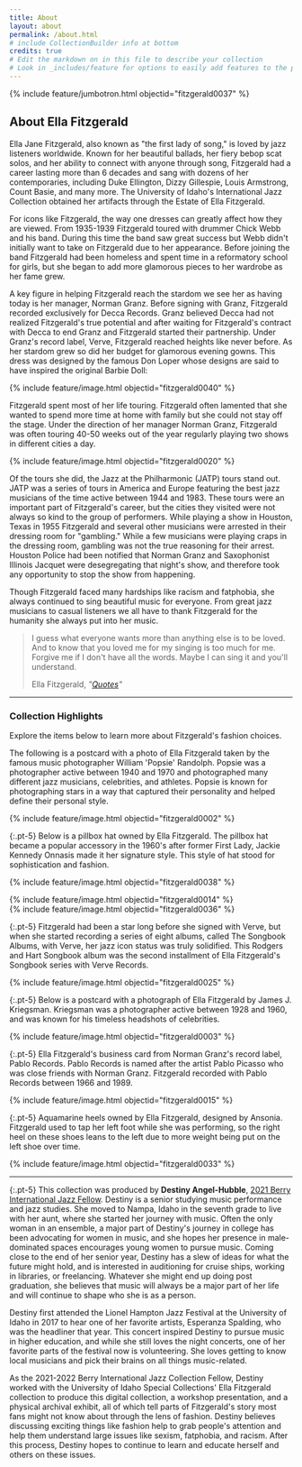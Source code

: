 ```yaml
---
title: About
layout: about
permalink: /about.html
# include CollectionBuilder info at bottom
credits: true
# Edit the markdown on in this file to describe your collection
# Look in _includes/feature for options to easily add features to the page
---
```


{% include feature/jumbotron.html objectid="fitzgerald0037" %} 

## About Ella Fitzgerald

Ella Jane Fitzgerald, also known as "the first lady of song," is loved by jazz listeners worldwide. Known for her beautiful ballads, her fiery bebop scat solos, and her ability to connect with anyone through song, Fitzgerald had a career lasting more than 6 decades and sang with dozens of her contemporaries, including Duke Ellington, Dizzy Gillespie, Louis Armstrong, Count Basie, and many more. The University of Idaho's International Jazz Collection obtained her artifacts through the Estate of Ella Fitzgerald. 

For icons like Fitzgerald, the way one dresses can greatly affect how they are viewed. From 1935-1939 Fitzgerald toured with drummer Chick Webb and his band. During this time the band saw great success but Webb didn't initially want to take on Fitzgerald due to her appearance. Before joining the band Fitzgerald had been homeless and spent time in a reformatory school for girls, but she began to add more glamorous pieces to her wardrobe as her fame grew. 

A key figure in helping Fitzgerald reach the stardom we see her as having today is her manager, Norman Granz. Before signing with Granz, Fitzgerald recorded exclusively for Decca Records. Granz believed Decca had not realized Fitzgerald's true potential and after waiting for Fitzgerald's contract with Decca to end Granz and Fitzgerald started their partnership. Under Granz's record label, Verve, Fitzgerald reached heights like never before. As her stardom grew so did her budget for glamorous evening gowns. This dress was designed by the famous Don Loper whose designs are said to have inspired the original Barbie Doll: 

{% include feature/image.html objectid="fitzgerald0040" %}

Fitzgerald spent most of her life touring. Fitzgerald often lamented that she wanted to spend more time at home with family but she could not stay off the stage. Under the direction of her manager Norman Granz, Fitzgerald was often touring 40-50 weeks out of the year regularly playing two shows in different cities a day. 

{% include feature/image.html objectid="fitzgerald0020" %}

Of the tours she did, the Jazz at the Philharmonic (JATP) tours stand out. JATP was a series of tours in America and Europe featuring the best jazz musicians of the time active between 1944 and 1983. These tours were an important part of Fitzgerald's career, but the cities they visited were not always so kind to the group of performers. While playing a show in Houston, Texas in 1955 Fitzgerald and several other musicians were arrested in their dressing room for "gambling." While a few musicians were playing craps in the dressing room, gambling was not the true reasoning for their arrest. Houston Police had been notified that Norman Granz and Saxophonist Illinois Jacquet were desegregating that night's show, and therefore took any opportunity to stop the show from happening. 

Though Fitzgerald faced many hardships like racism and fatphobia, she always continued to sing beautiful music for everyone. From great jazz musicians to casual listeners we all have to thank Fitzgerald for the humanity she always put into her music. 

<blockquote class="blockquote pt-3 pb-5">
  <p class="mb-0">I guess what everyone wants more than anything else is to be loved. And to know that you loved me for my singing is too much for me. Forgive me if I don't have all the words. Maybe I can sing it and you'll understand.</p>
  <footer class="blockquote-footer text-right">Ella Fitzgerald, <cite title="Source Title">"<a href="http://www.ellafitzgerald.com/about/quotes" target="_blank" rel="noopener">Quotes</a>"</cite></footer>
</blockquote>

---

### Collection Highlights

Explore the items below to learn more about Fitzgerald's fashion choices.

The following is a postcard with a photo of Ella Fitzgerald taken by the famous music photographer William 'Popsie' Randolph. 
Popsie was a photographer active between 1940 and 1970 and photographed many different jazz musicians, celebrities, and athletes. 
Popsie is known for photographing stars in a way that captured their personality and helped define their personal style.

{% include feature/image.html objectid="fitzgerald0002" %}

{:.pt-5}
Below is a pillbox hat owned by Ella Fitzgerald. 
The pillbox hat became a popular accessory in the 1960's after former First Lady, Jackie Kennedy Onnasis made it her signature style. 
This style of hat stood for sophistication and fashion.

{% include feature/image.html objectid="fitzgerald0038" %}

<div class="row pt-5">
<div class="col-md-6">
{% include feature/image.html objectid="fitzgerald0014" %}
</div>
<div class="col-md-6">
{% include feature/image.html objectid="fitzgerald0036" %}
</div>
</div>

{:.pt-5}
Fitzgerald had been a star long before she signed with Verve, but when she started recording a series of eight albums, called The Songbook Albums, with Verve, her jazz icon status was truly solidified.
This Rodgers and Hart Songbook album was the second installment of Ella Fitzgerald's Songbook series with Verve Records.

{% include feature/image.html objectid="fitzgerald0025" %}

{:.pt-5}
Below is a postcard with a photograph of Ella Fitzgerald by James J. Kriegsman. 
Kriegsman was a photographer active between 1928 and 1960, and was known for his timeless headshots of celebrities.

{% include feature/image.html objectid="fitzgerald0003" %}

{:.pt-5}
Ella Fitzgerald's business card from Norman Granz's record label, Pablo Records. 
Pablo Records is named after the artist Pablo Picasso who was close friends with Norman Granz. 
Fitzgerald recorded with Pablo Records between 1966 and 1989.

{% include feature/image.html objectid="fitzgerald0015" %}

{:.pt-5}
Aquamarine heels owned by Ella Fitzgerald, designed by Ansonia. 
Fitzgerald used to tap her left foot while she was performing, so the right heel on these shoes leans to the left due to more weight being put on the left shoe over time.

{% include feature/image.html objectid="fitzgerald0033" %}

---

{:.pt-5}
This collection was produced by **Destiny Angel-Hubble**, [2021 Berry International Jazz Fellow](https://www.lib.uidaho.edu/special-collections/berry-ijc-fellowship.html). Destiny is a senior studying music performance and jazz studies. She moved to Nampa, Idaho in the seventh grade to live with her aunt, where she started her journey with music. Often the only woman in an ensemble, a major part of Destiny's journey in college has been advocating for women in music, and she hopes her presence in male-dominated spaces encourages young women to pursue music. Coming close to the end of her senior year, Destiny has a slew of ideas for what the future might hold, and is interested in auditioning for cruise ships, working in libraries, or freelancing. Whatever she might end up doing post graduation, she believes that music will always be a major part of her life and will continue to shape who she is as a person.

Destiny first attended the Lionel Hampton Jazz Festival at the University of Idaho in 2017 to hear one of her favorite artists, Esperanza Spalding, who was the headliner that year. This concert inspired Destiny to pursue music in higher education, and while she still loves the night concerts, one of her favorite parts of the festival now is volunteering. She loves getting to know local musicians and pick their brains on all things music-related. 

As the 2021-2022 Berry International Jazz Collection Fellow, Destiny worked with the University of Idaho Special Collections' Ella Fitzgerald collection to produce this digital collection, a workshop presentation, and a physical archival exhibit, all of which tell parts of Fitzgerald's story most fans might not know about through the lens of fashion. Destiny believes discussing exciting things like fashion help to grab people's attention and help them understand large issues like sexism, fatphobia, and racism. After this process, Destiny hopes to continue to learn and educate herself and others on these issues. 
